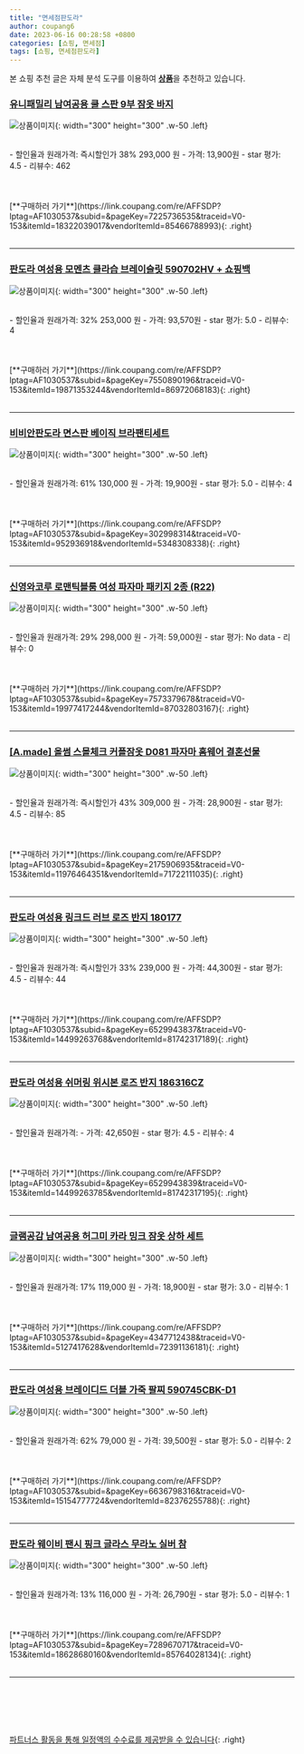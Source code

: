 ```yaml
---
title: "면세점판도라"
author: coupang6
date: 2023-06-16 00:28:58 +0800
categories: [쇼핑, 면세점]
tags: [쇼핑, 면세점판도라]
---
```


본 쇼핑 추천 글은 자체 분석 도구를 이용하여 [**상품**](https://link.coupang.com/a/bao1ui)을 추천하고 있습니다.

### [유니패밀리 남여공용 쿨 스판 9부 잠옷 바지](https://link.coupang.com/re/AFFSDP?lptag=AF1030537&subid=&pageKey=7225736535&traceid=V0-153&itemId=18322039017&vendorItemId=85466788993)

![상품이미지](https://thumbnail6.coupangcdn.com/thumbnails/remote/230x230ex/image/vendor_inventory/0769/1ecf681df4ad164aedb433758c6741dc4bbe3cc774ffd5d360b03664200e.jpg){: width="300" height="300" .w-50 .left}


<br>
- 할인율과 원래가격: 즉시할인가 38%  293,000   원
- 가격: 13,900원
- star 평가: 4.5
- 리뷰수: 462
<br>
<br>
<br>
<br>
[**구매하러 가기**](https://link.coupang.com/re/AFFSDP?lptag=AF1030537&subid=&pageKey=7225736535&traceid=V0-153&itemId=18322039017&vendorItemId=85466788993){: .right}
<br>
<br>

---

### [판도라 여성용 모멘츠 클라습 브레이슬릿 590702HV + 쇼핑백](https://link.coupang.com/re/AFFSDP?lptag=AF1030537&subid=&pageKey=7550890196&traceid=V0-153&itemId=19871353244&vendorItemId=86972068183)

![상품이미지](https://thumbnail7.coupangcdn.com/thumbnails/remote/230x230ex/image/retail/images/655395779204665-3e9cf7c2-7d49-4c8c-bccf-aabd952149df.jpg){: width="300" height="300" .w-50 .left}


<br>
- 할인율과 원래가격: 32%  253,000   원
- 가격: 93,570원
- star 평가: 5.0
- 리뷰수: 4
<br>
<br>
<br>
<br>
[**구매하러 가기**](https://link.coupang.com/re/AFFSDP?lptag=AF1030537&subid=&pageKey=7550890196&traceid=V0-153&itemId=19871353244&vendorItemId=86972068183){: .right}
<br>
<br>

---

### [비비안판도라 면스판 베이직 브라팬티세트](https://link.coupang.com/re/AFFSDP?lptag=AF1030537&subid=&pageKey=302998314&traceid=V0-153&itemId=952936918&vendorItemId=5348308338)

![상품이미지](https://thumbnail9.coupangcdn.com/thumbnails/remote/230x230ex/image/retail/images/1231640178577942-87e1525e-d2c9-481f-bdf0-7d3a0170cf67.jpg){: width="300" height="300" .w-50 .left}


<br>
- 할인율과 원래가격: 61%  130,000   원
- 가격: 19,900원
- star 평가: 5.0
- 리뷰수: 4
<br>
<br>
<br>
<br>
[**구매하러 가기**](https://link.coupang.com/re/AFFSDP?lptag=AF1030537&subid=&pageKey=302998314&traceid=V0-153&itemId=952936918&vendorItemId=5348308338){: .right}
<br>
<br>

---

### [신영와코루 로맨틱블룸 여성 파자마 패키지 2종 (R22)](https://link.coupang.com/re/AFFSDP?lptag=AF1030537&subid=&pageKey=7573379678&traceid=V0-153&itemId=19977417244&vendorItemId=87032803167)

![상품이미지](https://thumbnail6.coupangcdn.com/thumbnails/remote/230x230ex/image/vendor_inventory/902e/c70f1b4f6527718bfae3e19da5fd186ee70e2fdb635e6472dfa332e5c2c1.jpg){: width="300" height="300" .w-50 .left}


<br>
- 할인율과 원래가격: 29%  298,000   원
- 가격: 59,000원
- star 평가: No data
- 리뷰수: 0
<br>
<br>
<br>
<br>
[**구매하러 가기**](https://link.coupang.com/re/AFFSDP?lptag=AF1030537&subid=&pageKey=7573379678&traceid=V0-153&itemId=19977417244&vendorItemId=87032803167){: .right}
<br>
<br>

---

### [[A.made] 올썸 스몰체크 커플잠옷 D081 파자마 홈웨어 결혼선물](https://link.coupang.com/re/AFFSDP?lptag=AF1030537&subid=&pageKey=2175906935&traceid=V0-153&itemId=11976464351&vendorItemId=71722111035)

![상품이미지](https://thumbnail6.coupangcdn.com/thumbnails/remote/230x230ex/image/vendor_inventory/56f2/e491b0717e76bad079f42706a97a911b05d9ae85ab513e58758e3fa7b51c.jpg){: width="300" height="300" .w-50 .left}


<br>
- 할인율과 원래가격: 즉시할인가 43%  309,000   원
- 가격: 28,900원
- star 평가: 4.5
- 리뷰수: 85
<br>
<br>
<br>
<br>
[**구매하러 가기**](https://link.coupang.com/re/AFFSDP?lptag=AF1030537&subid=&pageKey=2175906935&traceid=V0-153&itemId=11976464351&vendorItemId=71722111035){: .right}
<br>
<br>

---

### [판도라 여성용 링크드 러브 로즈 반지 180177](https://link.coupang.com/re/AFFSDP?lptag=AF1030537&subid=&pageKey=6529943837&traceid=V0-153&itemId=14499263768&vendorItemId=81742317189)

![상품이미지](https://thumbnail8.coupangcdn.com/thumbnails/remote/230x230ex/image/rs_quotation_api/lpgpxnas/d7757ce19f41479eada14569d0052eed.jpg){: width="300" height="300" .w-50 .left}


<br>
- 할인율과 원래가격: 즉시할인가 33%  239,000   원
- 가격: 44,300원
- star 평가: 4.5
- 리뷰수: 44
<br>
<br>
<br>
<br>
[**구매하러 가기**](https://link.coupang.com/re/AFFSDP?lptag=AF1030537&subid=&pageKey=6529943837&traceid=V0-153&itemId=14499263768&vendorItemId=81742317189){: .right}
<br>
<br>

---

### [판도라 여성용 쉬머링 위시본 로즈 반지 186316CZ](https://link.coupang.com/re/AFFSDP?lptag=AF1030537&subid=&pageKey=6529943839&traceid=V0-153&itemId=14499263785&vendorItemId=81742317195)

![상품이미지](https://thumbnail7.coupangcdn.com/thumbnails/remote/230x230ex/image/rs_quotation_api/ixolmsq4/55155eb35d8640cab7d1576136041fbc.jpg){: width="300" height="300" .w-50 .left}


<br>
- 할인율과 원래가격: 
- 가격: 42,650원
- star 평가: 4.5
- 리뷰수: 4
<br>
<br>
<br>
<br>
[**구매하러 가기**](https://link.coupang.com/re/AFFSDP?lptag=AF1030537&subid=&pageKey=6529943839&traceid=V0-153&itemId=14499263785&vendorItemId=81742317195){: .right}
<br>
<br>

---

### [글램공감 남여공용 허그미 카라 밍크 잠옷 상하 세트](https://link.coupang.com/re/AFFSDP?lptag=AF1030537&subid=&pageKey=4347712438&traceid=V0-153&itemId=5127417628&vendorItemId=72391136181)

![상품이미지](https://thumbnail9.coupangcdn.com/thumbnails/remote/230x230ex/image/retail/images/2020/11/16/12/6/0782ca4b-f533-4189-83a2-15c4671412d8.jpg){: width="300" height="300" .w-50 .left}


<br>
- 할인율과 원래가격: 17%  119,000   원
- 가격: 18,900원
- star 평가: 3.0
- 리뷰수: 1
<br>
<br>
<br>
<br>
[**구매하러 가기**](https://link.coupang.com/re/AFFSDP?lptag=AF1030537&subid=&pageKey=4347712438&traceid=V0-153&itemId=5127417628&vendorItemId=72391136181){: .right}
<br>
<br>

---

### [판도라 여성용 브레이디드 더블 가죽 팔찌 590745CBK-D1](https://link.coupang.com/re/AFFSDP?lptag=AF1030537&subid=&pageKey=6636798316&traceid=V0-153&itemId=15154777724&vendorItemId=82376255788)

![상품이미지](https://thumbnail9.coupangcdn.com/thumbnails/remote/230x230ex/image/rs_quotation_api/vj3gsdem/22368d2410a048aeaf3b76e51490d4ef.jpg){: width="300" height="300" .w-50 .left}


<br>
- 할인율과 원래가격: 62%  79,000   원
- 가격: 39,500원
- star 평가: 5.0
- 리뷰수: 2
<br>
<br>
<br>
<br>
[**구매하러 가기**](https://link.coupang.com/re/AFFSDP?lptag=AF1030537&subid=&pageKey=6636798316&traceid=V0-153&itemId=15154777724&vendorItemId=82376255788){: .right}
<br>
<br>

---

### [판도라 웨이비 팬시 핑크 글라스 무라노 실버 참](https://link.coupang.com/re/AFFSDP?lptag=AF1030537&subid=&pageKey=7289670717&traceid=V0-153&itemId=18628680160&vendorItemId=85764028134)

![상품이미지](https://thumbnail9.coupangcdn.com/thumbnails/remote/230x230ex/image/retail/images/2023/04/24/9/8/f9b184ff-95f9-4b27-8ad7-21e4eb0b5bff.jpg){: width="300" height="300" .w-50 .left}


<br>
- 할인율과 원래가격: 13%  116,000   원
- 가격: 26,790원
- star 평가: 5.0
- 리뷰수: 1
<br>
<br>
<br>
<br>
[**구매하러 가기**](https://link.coupang.com/re/AFFSDP?lptag=AF1030537&subid=&pageKey=7289670717&traceid=V0-153&itemId=18628680160&vendorItemId=85764028134){: .right}
<br>
<br>

---
<br><br><br><br><br> [파트너스 활동을 통해 일정액의 수수료를 제공받을 수 있습니다](https://link.coupang.com/a/bao1ui){: .right}